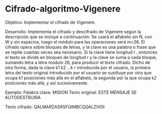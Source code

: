 Cifrado-algoritmo-Vigenere
==========================


Objetivo:
Implementar el cifrado de Vigenere.

Desarrollo:
Implementa el cifrado y descifrado de Vigenere según la descripción que se incluye a continuación:
Se usará el alfabeto sin Ñ, con W y sin espacios, luego el módulo para las operaciones será m=26.
El cifrado opera sobre bloques de letras, y la clave es una palabra o frase que se repite cuantas veces sea necesario.
Si la clave tiene longitud r , entonces el texto se divide en bloques de longitud r y la clave se suma a cada bloque, 
sumando letra a letra módulo 26, para producir el texto cifrado. Dicho de otra forma, dada la clave k1 k2 ...k r 
introducida por el usuario, la primera letra del texto original introducido por el usuario se sustituye por otra que 
ocupa k1 posiciones más allá en el alfabeto, la segunda por la que ocupa k2 posiciones más allá, y así sucesivamente.

Ejemplo:
Palabra clave: MISION
Texto original: ESTE MENSAJE SE AUTODESTRUIRA

Texto cifrado:
QALMARZASRSFQIMBCQQALZIVDI
